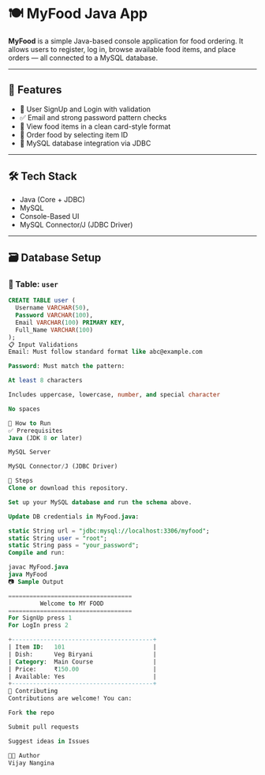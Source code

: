 # 🍽️ MyFood Java App

**MyFood** is a simple Java-based console application for food ordering. It allows users to register, log in, browse available food items, and place orders — all connected to a MySQL database.

---

## 📌 Features

- 🔐 User SignUp and Login with validation
- ✅ Email and strong password pattern checks
- 🍔 View food items in a clean card-style format
- 🛒 Order food by selecting item ID
- 💾 MySQL database integration via JDBC

---

## 🛠️ Tech Stack

- Java (Core + JDBC)
- MySQL
- Console-Based UI
- MySQL Connector/J (JDBC Driver)

---

## 🗃️ Database Setup

### 🔹 Table: `user`

```sql
CREATE TABLE user (
  Username VARCHAR(50),
  Password VARCHAR(100),
  Email VARCHAR(100) PRIMARY KEY,
  Full_Name VARCHAR(100)
);
📋 Input Validations
Email: Must follow standard format like abc@example.com

Password: Must match the pattern:

At least 8 characters

Includes uppercase, lowercase, number, and special character

No spaces

🚀 How to Run
✅ Prerequisites
Java (JDK 8 or later)

MySQL Server

MySQL Connector/J (JDBC Driver)

🔧 Steps
Clone or download this repository.

Set up your MySQL database and run the schema above.

Update DB credentials in MyFood.java:

static String url = "jdbc:mysql://localhost:3306/myfood";
static String user = "root";
static String pass = "your_password";
Compile and run:

javac MyFood.java
java MyFood
📷 Sample Output

===================================
         Welcome to MY FOOD
===================================
For SignUp press 1
For LogIn press 2

+----------------------------------------+
| Item ID:   101                         |
| Dish:      Veg Biryani                 |
| Category:  Main Course                 |
| Price:     ₹150.00                     |
| Available: Yes                         |
+----------------------------------------+
🤝 Contributing
Contributions are welcome! You can:

Fork the repo

Submit pull requests

Suggest ideas in Issues

🧑‍💻 Author
Vijay Nangina

